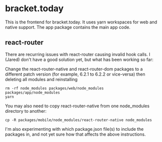 # bracket.today

This is the frontend for bracket.today. It uses yarn workspaces for web and
native support. The app package contains the main app code.

## react-router

There are recurring issues with react-router causing invalid hook calls. I
(Jared) don't have a good solution yet, but what has been working so far:

Change the react-router-native and react-router-dom packages to a different
patch version (for example, 6.2.1 to 6.2.2 or vice-versa) then deleting all
modules and reinstalling

```
rm -rf node_modules packages/web/node_modules packages/app/node_modules
yarn
```

You may also need to copy react-router-native from one node_modules directory to
another:

```
cp -R packages/mobile/node_modules/react-router-native node_modules
```

I'm also experimenting with which package.json file(s) to include the packages
in, and not yet sure how that affects the above instructions.
